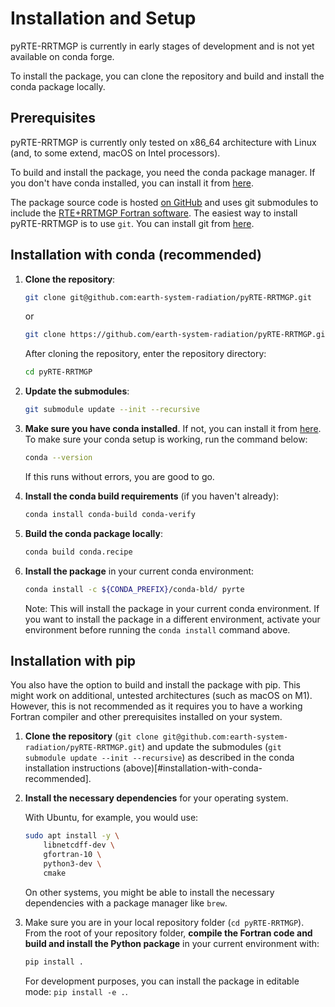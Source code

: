 # Installation and Setup

pyRTE-RRTMGP is currently in early stages of development and is not yet available on conda forge.

To install the package, you can clone the repository and build and install the conda package locally.

## Prerequisites

pyRTE-RRTMGP is currently only tested on x86_64 architecture with Linux (and, to some extend, macOS on Intel processors).

To build and install the package, you need the conda package manager. If you don't have conda installed, you can install it from [here](https://docs.conda.io/en/latest/miniconda.html).

The package source code is hosted [on GitHub](https://github.com/earth-system-radiation/pyRTE-RRTMGP) and uses git submodules to include the [RTE+RRTMGP Fortran software](https://earth-system-radiation.github.io/rte-rrtmgp/). The easiest way to install pyRTE-RRTMGP is to use `git`. You can install git from [here](https://git-scm.com/downloads).

## Installation with conda (recommended)

1. **Clone the repository**:

    ```bash
    git clone git@github.com:earth-system-radiation/pyRTE-RRTMGP.git
    ```

    or

    ```bash
    git clone https://github.com/earth-system-radiation/pyRTE-RRTMGP.git
    ```

    After cloning the repository, enter the repository directory:

    ```bash
    cd pyRTE-RRTMGP
    ```

2. **Update the submodules**:

    ```bash
    git submodule update --init --recursive
    ```

3. **Make sure you have conda installed**. If not, you can install it from [here](https://docs.conda.io/en/latest/miniconda.html).
    To make sure your conda setup is working, run the command below:

    ```bash
    conda --version
    ```

    If this runs without errors, you are good to go.

4. **Install the conda build requirements** (if you haven't already):

    ```bash
    conda install conda-build conda-verify
    ```

5. **Build the conda package locally**:

    ```bash
    conda build conda.recipe
    ```

6. **Install the package** in your current conda environment:

    ```bash
    conda install -c ${CONDA_PREFIX}/conda-bld/ pyrte
    ```

    Note: This will install the package in your current conda environment. If you want to install the package in a different environment, activate your environment before running the `conda install` command above.

## Installation with pip

You also have the option to build and install the package with pip. This might work on additional, untested architectures (such as macOS on M1). However, this is not recommended as it requires you to have a working Fortran compiler and other prerequisites installed on your system.

1. **Clone the repository** (``git clone git@github.com:earth-system-radiation/pyRTE-RRTMGP.git``) and update the submodules (``git submodule update --init --recursive``) as described in the conda installation instructions (above)[#installation-with-conda-recommended].

2. **Install the necessary dependencies** for your operating system.

    With Ubuntu, for example, you would use:

    ``` bash
    sudo apt install -y \
        libnetcdff-dev \
        gfortran-10 \
        python3-dev \
        cmake
    ```

    On other systems, you might be able to install the necessary dependencies with a package manager like `brew`.

3. Make sure you are in your local repository  folder (`cd pyRTE-RRTMGP`). From the root of your repository folder, **compile the Fortran code and build and install the Python package** in your current environment with:

    ``` bash
    pip install .
    ```

    For development purposes, you can install the package in editable mode: ``pip install -e .``.
